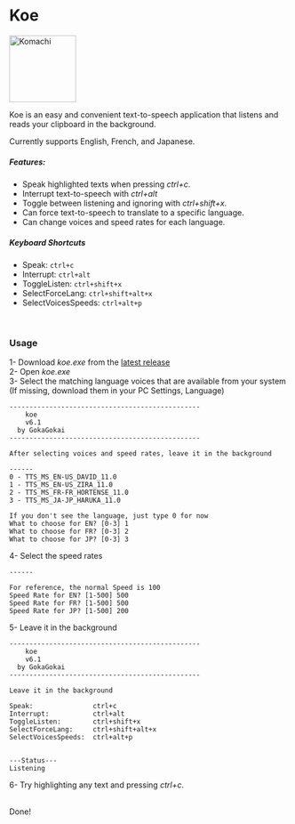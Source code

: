# Koe
   
<img src="/Source/komachi.ico" alt="Komachi" width="120"/>

<br>

Koe is an easy and convenient text-to-speech application that listens and reads your clipboard in the background.     

Currently supports English, French, and Japanese.  
  
##### Features:
- Speak highlighted texts when pressing *ctrl+c*.   
- Interrupt text-to-speech with *ctrl+alt*   
- Toggle between listening and ignoring with *ctrl+shift+x*.   
- Can force text-to-speech to translate to a specific language.       
- Can change voices and speed rates for each language.   
   
##### Keyboard Shortcuts

- Speak: `ctrl+c`
- Interrupt: `ctrl+alt`
- ToggleListen: `ctrl+shift+x`
- SelectForceLang: `ctrl+shift+alt+x`
- SelectVoicesSpeeds: `ctrl+alt+p`


<br>

### Usage 
1- Download *koe.exe* from the <a href="https://github.com/GokaGokai/koe/releases">latest release</a>  
2- Open *koe.exe*  
3- Select the matching language voices that are available from your system  
(If missing, download them in your PC Settings, Language)
```
------------------------------------------------
    koe
    v6.1
  by GokaGokai
------------------------------------------------

After selecting voices and speed rates, leave it in the background

------
0 - TTS_MS_EN-US_DAVID_11.0
1 - TTS_MS_EN-US_ZIRA_11.0
2 - TTS_MS_FR-FR_HORTENSE_11.0
3 - TTS_MS_JA-JP_HARUKA_11.0

If you don't see the language, just type 0 for now
What to choose for EN? [0-3] 1
What to choose for FR? [0-3] 2
What to choose for JP? [0-3] 3
```
4- Select the speed rates  
```
------

For reference, the normal Speed is 100
Speed Rate for EN? [1-500] 500
Speed Rate for FR? [1-500] 500
Speed Rate for JP? [1-500] 200
```
5- Leave it in the background  
```
------------------------------------------------
    koe
    v6.1
  by GokaGokai
------------------------------------------------

Leave it in the background

Speak:               ctrl+c
Interrupt:           ctrl+alt
ToggleListen:        ctrl+shift+x
SelectForceLang:     ctrl+shift+alt+x
SelectVoicesSpeeds:  ctrl+alt+p


---Status---
Listening   
```

6- Try highlighting any text and pressing *ctrl+c*.  

<br>   
Done!  

